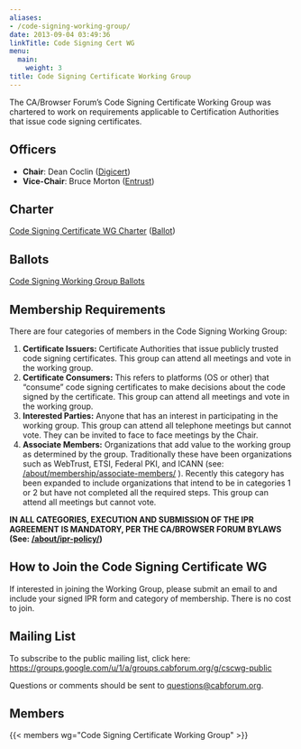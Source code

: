```yaml
---
aliases:
- /code-signing-working-group/
date: 2013-09-04 03:49:36
linkTitle: Code Signing Cert WG
menu:
  main:
    weight: 3
title: Code Signing Certificate Working Group
---
```


The CA/Browser Forum’s Code Signing Certificate Working Group was chartered to work on requirements applicable to Certification Authorities that issue code signing certificates.

## Officers

- **Chair**: Dean Coclin ([Digicert](https://www.digicert.com))
- **Vice-Chair**: Bruce Morton ([Entrust](https://www.entrust.com))

## Charter

[Code Signing Certificate WG Charter](charter/) ([Ballot][1])

## Ballots

[Code Signing Working Group Ballots](ballots/)

## Membership Requirements

There are four categories of members in the Code Signing Working Group:

1. **Certificate Issuers:** Certificate Authorities that issue publicly trusted code signing certificates. This group can attend all meetings and vote in the working group.
1. **Certificate Consumers:** This refers to platforms (OS or other) that “consume” code signing certificates to make decisions about the code signed by the certificate. This group can attend all meetings and vote in the working group.
1. **Interested Parties:** Anyone that has an interest in participating in the working group. This group can attend all telephone meetings but cannot vote. They can be invited to face to face meetings by the Chair.
1. **Associate Members:** Organizations that add value to the working group as determined by the group. Traditionally these have been organizations such as WebTrust, ETSI, Federal PKI, and ICANN (see: [/about/membership/associate-members/](/about/membership/associate-members/) ). Recently this category has been expanded to include organizations that intend to be in categories 1 or 2 but have not completed all the required steps. This group can attend all meetings but cannot vote.

**IN ALL CATEGORIES, EXECUTION AND SUBMISSION OF THE IPR AGREEMENT IS MANDATORY, PER THE CA/BROWSER FORUM BYLAWS (See: [/about/ipr-policy/](/about/ipr-policy/))**

## How to Join the Code Signing Certificate WG

If interested in joining the Working Group, please submit an email to and include your signed IPR form and category of membership. There is no cost to join.

## Mailing List

To subscribe to the public mailing list, click here: https://groups.google.com/u/1/a/groups.cabforum.org/g/cscwg-public

Questions or comments should be sent to questions@cabforum.org.

## Members 

{{< members wg="Code Signing Certificate Working Group" >}}

[1]: /2019/03/09/ballot-forum-8-establishment-of-a-code-signing-working-group/#Code-Signing-Certificate-Working-Group-Charter
